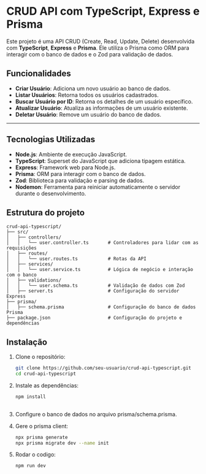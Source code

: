 # CRUD API com TypeScript, Express e Prisma

Este projeto é uma API CRUD (Create, Read, Update, Delete) desenvolvida com **TypeScript**, **Express** e **Prisma**. Ele utiliza o Prisma como ORM para interagir com o banco de dados e o Zod para validação de dados.

## Funcionalidades

- **Criar Usuário**: Adiciona um novo usuário ao banco de dados.
- **Listar Usuários**: Retorna todos os usuários cadastrados.
- **Buscar Usuário por ID**: Retorna os detalhes de um usuário específico.
- **Atualizar Usuário**: Atualiza as informações de um usuário existente.
- **Deletar Usuário**: Remove um usuário do banco de dados.

---

## Tecnologias Utilizadas

- **Node.js**: Ambiente de execução JavaScript.
- **TypeScript**: Superset do JavaScript que adiciona tipagem estática.
- **Express**: Framework web para Node.js.
- **Prisma**: ORM para interagir com o banco de dados.
- **Zod**: Biblioteca para validação e parsing de dados.
- **Nodemon**: Ferramenta para reiniciar automaticamente o servidor durante o desenvolvimento.

## Estrutura do projeto

```plaintext
crud-api-typescript/
├── src/
│   ├── controllers/
│   │   └── user.controller.ts       # Controladores para lidar com as requisições
│   ├── routes/
│   │   └── user.routes.ts           # Rotas da API
│   ├── services/
│   │   └── user.service.ts          # Lógica de negócio e interação com o banco
│   ├── validations/
│   │   └── user.schema.ts           # Validação de dados com Zod
│   ├── server.ts                    # Configuração do servidor Express
├── prisma/
│   ├── schema.prisma                # Configuração do banco de dados Prisma
├── package.json                     # Configuração do projeto e dependências
```

## Instalação

1. Clone o repositório:

   ```bash
   git clone https://github.com/seu-usuario/crud-api-typescript.git
   cd crud-api-typescript
   
2. Instale as dependências:
    ```bash
   npm install
  
3. Configure o banco de dados no arquivo prisma/schema.prisma.
4. Gere o prisma client:
   ```bash
   npx prisma generate
   npx prisma migrate dev --name init
5. Rodar o codigo: 
   ```bash
   npm run dev
